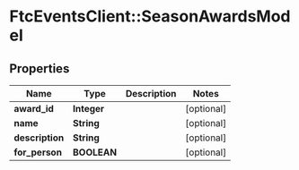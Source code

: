 # FtcEventsClient::SeasonAwardsModel

## Properties
Name | Type | Description | Notes
------------ | ------------- | ------------- | -------------
**award_id** | **Integer** |  | [optional] 
**name** | **String** |  | [optional] 
**description** | **String** |  | [optional] 
**for_person** | **BOOLEAN** |  | [optional] 

